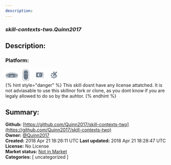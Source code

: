 ```yaml
---
description: 
---
```


### _skill-contexts-two.Quinn2017_  
## Description:  
  
  
### Platform:  
 ![Mark I](../.gitbook/assets/mark-1-icon.png)  ![Mark II](../.gitbook/assets/mark-2-icon.png)  ![Picroft](../.gitbook/assets/picroft-icon.png)  ![plasmoid](../.gitbook/assets/kde.png)   
{% hint style="danger" %}
This skill dosnt have any license attatched. It is not adviasable to use this skillnor fork or clone, as you dont know if you are legaly allowed to do so by the auhtor.
{% endhint %}
  
## Summary:  
**Github:** [https://github.com/Quinn2017/skill-contexts-two](https://github.com/Quinn2017/skill-contexts-two)  
**Owner:** [@Quinn2017](https://github.com/Quinn2017)  
**Created:** 2018 Apr 21 18:26:11 UTC  **Last updated:** 2018 Apr 21 18:28:47 UTC  
**License:** No License  
**Market status:** [Not in Market](https://market.mycroft.ai/skill/)  
**Categories:** [ uncategorized ]   
